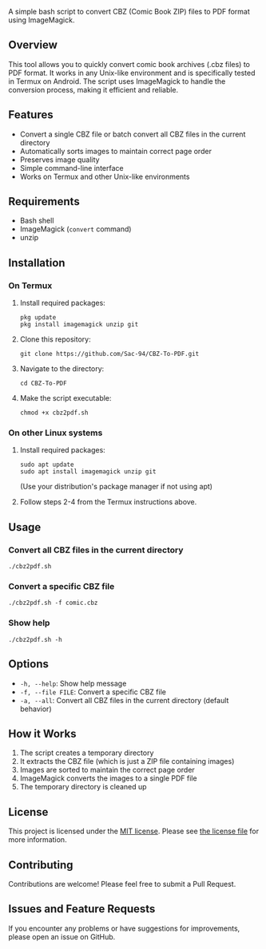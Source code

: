 A simple bash script to convert CBZ (Comic Book ZIP) files to PDF format using ImageMagick.

## Overview

This tool allows you to quickly convert comic book archives (.cbz files) to PDF format. It works in any Unix-like environment and is specifically tested in Termux on Android. The script uses ImageMagick to handle the conversion process, making it efficient and reliable.

## Features

- Convert a single CBZ file or batch convert all CBZ files in the current directory
- Automatically sorts images to maintain correct page order
- Preserves image quality
- Simple command-line interface
- Works on Termux and other Unix-like environments

## Requirements

- Bash shell
- ImageMagick (`convert` command)
- unzip

## Installation

### On Termux

1. Install required packages:
   ```
   pkg update
   pkg install imagemagick unzip git
   ```

2. Clone this repository:
   ```
   git clone https://github.com/Sac-94/CBZ-To-PDF.git
   ```

3. Navigate to the directory:
   ```
   cd CBZ-To-PDF
   ```

4. Make the script executable:
   ```
   chmod +x cbz2pdf.sh
   ```

### On other Linux systems

1. Install required packages:
   ```
   sudo apt update
   sudo apt install imagemagick unzip git
   ```
   (Use your distribution's package manager if not using apt)

2. Follow steps 2-4 from the Termux instructions above.

## Usage

### Convert all CBZ files in the current directory

```
./cbz2pdf.sh
```

### Convert a specific CBZ file

```
./cbz2pdf.sh -f comic.cbz
```

### Show help

```
./cbz2pdf.sh -h
```

## Options

- `-h, --help`: Show help message
- `-f, --file FILE`: Convert a specific CBZ file
- `-a, --all`: Convert all CBZ files in the current directory (default behavior)

## How it Works

1. The script creates a temporary directory
2. It extracts the CBZ file (which is just a ZIP file containing images)
3. Images are sorted to maintain the correct page order
4. ImageMagick converts the images to a single PDF file
5. The temporary directory is cleaned up

## License

This project is licensed under the [MIT license](https://opensource.org/license/MIT). Please see [the license file](https://github.com/Sac-94/CBZ-To-PDF/blob/main/LICENSE) for more information.
## Contributing

Contributions are welcome! Please feel free to submit a Pull Request.

## Issues and Feature Requests

If you encounter any problems or have suggestions for improvements, please open an issue on GitHub.
</parameter>
</invoke>
